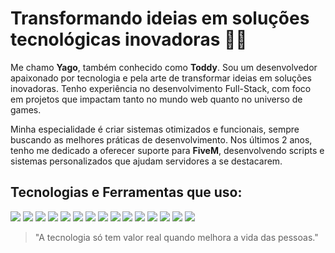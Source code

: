 # Transformando ideias em soluções tecnológicas inovadoras 👨‍💻

Me chamo **Yago**, também conhecido como **Toddy**. Sou um desenvolvedor apaixonado por tecnologia e pela arte de transformar ideias em soluções inovadoras. Tenho experiência no desenvolvimento Full-Stack, com foco em projetos que impactam tanto no mundo web quanto no universo de games.

Minha especialidade é criar sistemas otimizados e funcionais, sempre buscando as melhores práticas de desenvolvimento. Nos últimos 2 anos, tenho me dedicado a oferecer suporte para **FiveM**, desenvolvendo scripts e sistemas personalizados que ajudam servidores a se destacarem.

## Tecnologias e Ferramentas que uso:

[![](https://skillicons.dev/icons?i=lua)](https://www.lua.org/docs.html)
[![](https://skillicons.dev/icons?i=html)](https://developer.mozilla.org/en-US/docs/Web/HTML)
[![](https://skillicons.dev/icons?i=css)](https://developer.mozilla.org/en-US/docs/Web/CSS)
[![](https://skillicons.dev/icons?i=js)](https://developer.mozilla.org/en-US/docs/Web/JavaScript)
[![](https://skillicons.dev/icons?i=ts)](https://www.typescriptlang.org/)
[![](https://skillicons.dev/icons?i=react)](https://react.dev/)
[![](https://skillicons.dev/icons?i=svelte)](https://svelte.dev/)
[![](https://skillicons.dev/icons?i=tailwind)](https://tailwindcss.com/)
[![](https://skillicons.dev/icons?i=vite)](https://vite.dev/)
[![](https://skillicons.dev/icons?i=nodejs)](https://nodejs.org/en)
[![](https://skillicons.dev/icons?i=mysql)](https://www.mysql.com/)
[![](https://skillicons.dev/icons?i=discordjs)](https://discord.js.org/)
[![](https://skillicons.dev/icons?i=figma)](https://www.figma.com/downloads/)
[![](https://skillicons.dev/icons?i=git)](https://git-scm.com/)
[![](https://skillicons.dev/icons?i=vscode)](https://code.visualstudio.com/)

> "A tecnologia só tem valor real quando melhora a vida das pessoas."  
